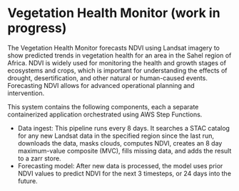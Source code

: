 # Vegetation Health Monitor (work in progress)

The Vegetation Health Monitor forecasts NDVI using Landsat imagery to show predicted trends in vegetation health for an area in the Sahel region of Africa. NDVI is widely used for monitoring the health and growth stages of ecosystems and crops, which is important for understanding the effects of drought, desertification, and other natural or human-caused events. Forecasting NDVI allows for advanced operational planning and intervention.

This system contains the following components, each a separate containerized application orchestrated using AWS Step Functions.

- Data ingest: This pipeline runs every 8 days. It searches a STAC catalog for any new Landsat data in the specified region since the last run, downloads the data, masks clouds, computes NDVI, creates an 8 day maximum-value composite (MVC), fills missing data, and adds the result to a zarr store.
- Forecasting model: After new data is processed, the model uses prior NDVI values to predict NDVI for the next 3 timesteps, or 24 days into the future. 